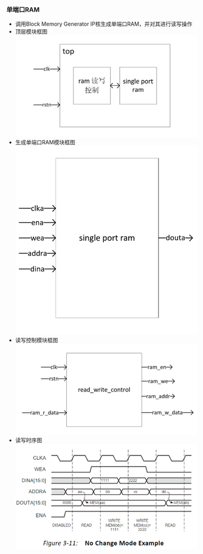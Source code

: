 ### 单端口RAM
* 调用Block Memory Generator IP核生成单端口RAM，并对其进行读写操作
* 顶层模块框图
![](https://github.com/Spider-Viper/Digital-Lab/blob/main/sequential_circuit/single_port_ram/pictures/%E9%A1%B6%E5%B1%82%E6%A8%A1%E5%9D%97%E6%A1%86%E5%9B%BE.png)
* 生成单端口RAM模块框图
![](https://github.com/Spider-Viper/Digital-Lab/blob/main/sequential_circuit/single_port_ram/pictures/singal_port_ram.png)
* 读写控制模块框图
![](https://github.com/Spider-Viper/Digital-Lab/blob/main/sequential_circuit/single_port_ram/pictures/%E8%AF%BB%E5%86%99%E6%8E%A7%E5%88%B6%E6%A8%A1%E5%9D%97.png)
* 读写时序图
![](https://github.com/Spider-Viper/Digital-Lab/blob/main/sequential_circuit/single_port_ram/pictures/%E8%AF%BB%E5%86%99%E6%97%B6%E5%BA%8F.png)

    
